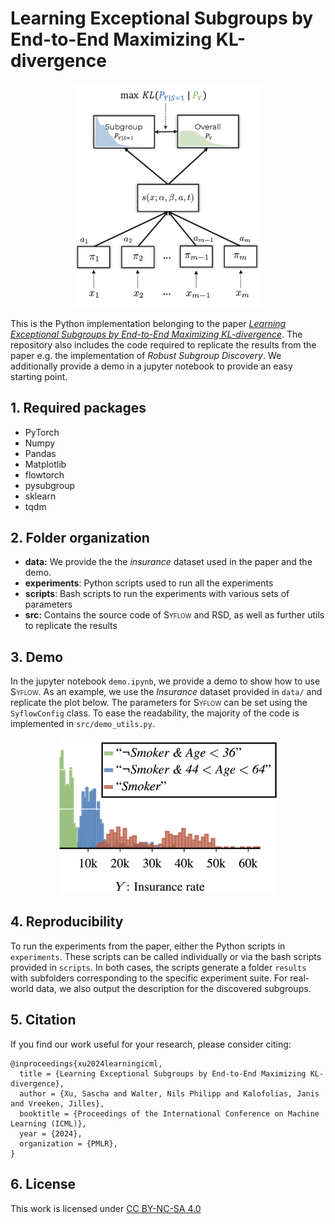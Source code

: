 # Learning Exceptional Subgroups by End-to-End Maximizing KL-divergence

<p align=center >
<img src="imgs/arch.png" alt="drawing" width="300" />
</p>

This is the Python implementation belonging to the paper [*Learning Exceptional Subgroups by End-to-End Maximizing KL-divergence*](https://arxiv.org/abs/2402.12930). The repository also includes the code required to 
replicate the results from the paper e.g. the implementation of *Robust Subgroup Discovery*.
We additionally provide a demo in a jupyter notebook to provide an easy starting point.


## 1. Required packages
- PyTorch
- Numpy
- Pandas
- Matplotlib
- flowtorch
- pysubgroup
- sklearn
- tqdm

## 2. Folder organization
- **data:** We provide the the *insurance* dataset used in the paper and the demo.
- **experiments**: Python scripts used to run all the experiments
- **scripts**: Bash scripts to run the experiments with various sets of parameters
- **src:** Contains the source code of <span style="font-variant:small-caps;">Syflow</span> and RSD, as well as further utils to replicate the results


## 3. Demo
In the jupyter notebook `demo.ipynb`, we provide a demo to show how to use 
<span style="font-variant:small-caps;">Syflow</span>. As an example, we use the *Insurance*
dataset provided in `data/` and replicate the plot below. The parameters for 
<span style="font-variant:small-caps;">Syflow</span> can be set using the `SyflowConfig` class.
To ease the readability, the majority of the code is implemented in `src/demo_utils.py`.


<p align=center >
<img src="imgs/insurance.png" alt="drawing" width="350" />
</p>

## 4. Reproducibility
To run the experiments from the paper, either the Python scripts in `experiments`. These 
scripts can be called individually or via the bash scripts provided in `scripts`.
In both cases, the scripts generate a folder `results` with subfolders corresponding
to the specific experiment suite. For real-world data, we also output the description for
the discovered subgroups.

## 5. Citation
If you find our work useful for your research, please consider citing:


```
@inproceedings{xu2024learningicml,
  title = {Learning Exceptional Subgroups by End-to-End Maximizing KL-divergence},
  author = {Xu, Sascha and Walter, Nils Philipp and Kalofolias, Janis and Vreeken, Jilles},
  booktitle = {Proceedings of the International Conference on Machine Learning (ICML)},
  year = {2024},
  organization = {PMLR},
}
```

## 6. License
 <p xmlns:cc="http://creativecommons.org/ns#" >This work is licensed under <a href="https://creativecommons.org/licenses/by-nc-sa/4.0/?ref=chooser-v1" target="_blank" rel="license noopener noreferrer" style="display:inline-block;">CC BY-NC-SA 4.0<img style="height:22px!important;margin-left:3px;vertical-align:text-bottom;" src="https://mirrors.creativecommons.org/presskit/icons/cc.svg?ref=chooser-v1" alt=""><img style="height:22px!important;margin-left:3px;vertical-align:text-bottom;" src="https://mirrors.creativecommons.org/presskit/icons/by.svg?ref=chooser-v1" alt=""><img style="height:22px!important;margin-left:3px;vertical-align:text-bottom;" src="https://mirrors.creativecommons.org/presskit/icons/nc.svg?ref=chooser-v1" alt=""><img style="height:22px!important;margin-left:3px;vertical-align:text-bottom;" src="https://mirrors.creativecommons.org/presskit/icons/sa.svg?ref=chooser-v1" alt=""></a></p> 


